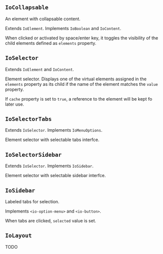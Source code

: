 ## `IoCollapsable`

An element with collapsable content.

Extends `IoElement`. Implements `IoBoolean` and `IoContent`.

<io-element-demo element="io-collapsable" properties='{"label": "Collapsable", "expanded": true, "elements": [["div", "Content"]]}'></io-element-demo>

When clicked or activated by space/enter key, it toggles the visibility of the child elements defined as `elements` property.

## `IoSelector`

Extends `IoElement` and `IoContent`.

Element selector. Displays one of the virtual elements assigned in the `elements` property as its child if the name of the element matches the `value` property.

<io-element-demo element="io-selector" properties='{"elements": [["div", {"name": "first"}, "First content"], ["div", {"name": "second"}, "Second content"], ["div", {"name": "third"}, "Third content"], ["div", {"name": "fourth"}, "Fourth content"]], "selected": "first", "cache": false}' config='{"selected": ["io-option-menu", {"options": ["first", "second", "third", "fourth"]}]}'></io-element-demo>

If `cache` property is set to `true`, a reference to the element will be kept fo later use.

## `IoSelectorTabs`

Extends `IoSelector`. Implements `IoMenuOptions`.

Element selector with selectable tabs interfce.

<io-element-demo element="io-selector-tabs" properties='{"elements": [["div", {"name": "first"}, "First content"], ["div", {"name": "second"}, "Second content"], ["div", {"name": "third"}, "Third content"], ["div", {"name": "fourth"}, "Fourth content"], ["div", {"name": "fifth"}, "Fifth content"], ["div", {"name": "sixth"}, "Sixth content"]], "selected": "first", "cache": false, "options": ["first", "second", "third", "fourth", {"label" : "more", "options": ["fifth", "sixth"]}]}' config='{"selected": ["io-option-menu", {"options": ["first", "second", "third", "fourth"]}], "options": ["io-object", {"expanded": true}]}'></io-element-demo>

## `IoSelectorSidebar`

Extends `IoSelector`. Implements `IoSidebar`.

Element selector with selectable sidebar interfce.

<io-element-demo element="io-selector-sidebar" properties='{"elements": [["div", {"name": "first"}, "First content"], ["div", {"name": "second"}, "Second content"], ["div", {"name": "third"}, "Third content"], ["div", {"name": "fourth"}, "Fourth content"]], "selected": "first", "cache": false, "options": [{"label": "elements", "options": ["first", "second", "third", "fourth"]}], "left": true, "minWidth": 410}' config='{"selected": ["io-option-menu", {"options": ["first", "second", "third", "fourth"]}], "options": ["io-object", {"expanded": true}]}'></io-element-demo>

## `IoSidebar`

Labeled tabs for selection.

Implements `<io-option-menu>` and `<io-button>`.

<io-element-demo element="io-sidebar" properties='{"selected": 1, "options": [1,2,3], "overflow": false}' config='{"options": ["io-object", {"expanded": true}]}'></io-element-demo>

<io-element-demo element="io-sidebar" properties='{"selected": 1, "options": [{"label": "Options", "options": [{"value": 1, "label": "one"}, {"value": 2, "label": "two"}, {"value": 3, "label": "three"}]}], "overflow": false}' config='{"options": ["io-object", {"expanded": true}]}'></io-element-demo>

When tabs are clicked, `selected` value is set.

## `IoLayout`

TODO
